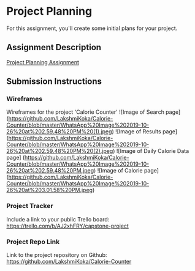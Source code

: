 # Project Planning
For this assignment, you'll create some initial plans for your project.

## Assignment Description
[Project Planning Assignment](https://education.launchcode.org/liftoff/modules/assignments/project-planning)

## Submission Instructions

### Wireframes

Wireframes for the project 'Calorie Counter'
![Image of Search page]
(https://github.com/LakshmiKoka/Calorie-Counter/blob/master/WhatsApp%20Image%202019-10-26%20at%202.59.48%20PM%20(1).jpeg)
![Image of Results page]
(https://github.com/LakshmiKoka/Calorie-Counter/blob/master/WhatsApp%20Image%202019-10-26%20at%202.59.48%20PM%20(2).jpeg)
![Image of Daily Calorie Data page]
(https://github.com/LakshmiKoka/Calorie-Counter/blob/master/WhatsApp%20Image%202019-10-26%20at%202.59.48%20PM.jpeg)
![Image of Calorie page]
(https://github.com/LakshmiKoka/Calorie-Counter/blob/master/WhatsApp%20Image%202019-10-26%20at%203.01.58%20PM.jpeg)


### Project Tracker

Include a link to your public Trello board: https://trello.com/b/AJ2xhFRY/capstone-project

### Project Repo Link

Link to the project repository on Github: https://github.com/LakshmiKoka/Calorie-Counter
